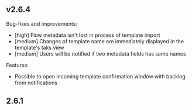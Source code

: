 
## v2.6.4

Bug-fixes and improvements:

- [high] Flow metadata isn't lost in process of template import
- [medium] Changes pf template name are immediately displayed in the template's taks view
- [medium] Users will be notified if two metadata fields has same names

Features:

- Possible to open incoming template confirmation window with backlog from notifications

## 2.6.1


